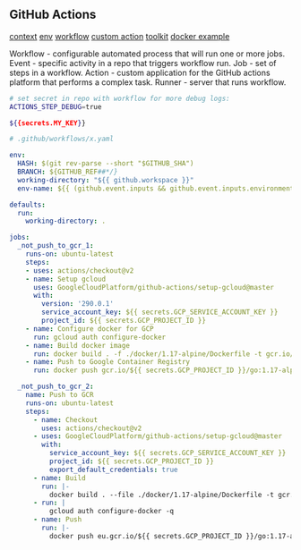 GitHub Actions
-

[context](https://docs.github.com/en/actions/learn-github-actions/contexts#github-context)
[env](https://docs.github.com/en/actions/learn-github-actions/environment-variables#default-environment-variables)
[workflow](https://docs.github.com/en/actions/using-workflows)
[custom action](https://docs.github.com/en/actions/creating-actions/about-custom-actions)
[toolkit](https://github.com/actions/toolkit)
[docker example](https://github.com/cn007b/docker-ubuntu/blob/master/.github/workflows/docker-image.yml)

Workflow - configurable automated process that will run one or more jobs.
Event - specific activity in a repo that triggers workflow run.
Job - set of steps in a workflow.
Action - custom application for the GitHub actions platform that performs a complex task.
Runner - server that runs workflow.

````sh
# set secret in repo with workflow for more debug logs:
ACTIONS_STEP_DEBUG=true

${{secrets.MY_KEY}}
````

````yaml
# .github/workflows/x.yaml

env:
  HASH: $(git rev-parse --short "$GITHUB_SHA")
  BRANCH: ${GITHUB_REF##*/}
  working-directory: "${{ github.workspace }}"
  env-name: ${{ (github.event.inputs && github.event.inputs.environment) || 'stg' }}

defaults:
  run:
    working-directory: .

jobs:
  _not_push_to_gcr_1:
    runs-on: ubuntu-latest
    steps:
    - uses: actions/checkout@v2
    - name: Setup gcloud
      uses: GoogleCloudPlatform/github-actions/setup-gcloud@master
      with:
        version: '290.0.1'
        service_account_key: ${{ secrets.GCP_SERVICE_ACCOUNT_KEY }}
        project_id: ${{ secrets.GCP_PROJECT_ID }}
    - name: Configure docker for GCP
      run: gcloud auth configure-docker
    - name: Build docker image
      run: docker build . -f ./docker/1.17-alpine/Dockerfile -t gcr.io/${{ secrets.GCP_PROJECT_ID }}/go:1.17-alpine
    - name: Push to Google Container Registry
      run: docker push gcr.io/${{ secrets.GCP_PROJECT_ID }}/go:1.17-alpine

  _not_push_to_gcr_2:
    name: Push to GCR
    runs-on: ubuntu-latest
    steps:
      - name: Checkout
        uses: actions/checkout@v2
      - uses: GoogleCloudPlatform/github-actions/setup-gcloud@master
        with:
          service_account_key: ${{ secrets.GCP_SERVICE_ACCOUNT_KEY }}
          project_id: ${{ secrets.GCP_PROJECT_ID }}
          export_default_credentials: true
      - name: Build
        run: |-
          docker build . --file ./docker/1.17-alpine/Dockerfile -t gcr.io/${{ secrets.GCP_PROJECT_ID }}/go:1.17-alpine
      - run: |
          gcloud auth configure-docker -q
      - name: Push
        run: |-
          docker push eu.gcr.io/${{ secrets.GCP_PROJECT_ID }}/go:1.17-alpine

````
